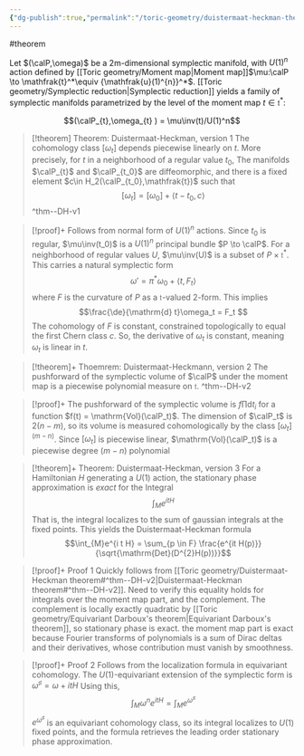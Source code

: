 ```yaml
---
{"dg-publish":true,"permalink":"/toric-geometry/duistermaat-heckman-theorem/","dgHomeLink":true,"dgPassFrontmatter":false}
---
```



#theorem 


Let $(\calP,\omega)$ be a 2m-dimensional symplectic manifold, with $U(1)^n$ action defined by [[Toric geometry/Moment map|Moment map]]$\mu:\calP \to \mathfrak{t}^*\equiv {\mathfrak{u}(1)^{n}}^*$.  [[Toric geometry/Symplectic reduction|Symplectic reduction]] yields a family of symplectic manifolds parametrized by the level of the moment map $t\in \mathfrak{t}^*$:

$$(\calP_{t},\omega_{t} ) = \mu\inv(t)/U(1)^n$$


>[!theorem] Theorem: Duistermaat-Heckman, version 1
>The cohomology class  $[\omega_t]$ depends piecewise linearly on $t$. More precisely, for $t$ in a neighborhood of a regular value $t_0$, The manifolds $\calP_{t}$ and $\calP_{t_0}$ are diffeomorphic, and there is a fixed element $c\in H_2(\calP_{t_0},\mathfrak{t})$ such that
>$$[\omega_{t}] = [\omega_0] + \langle t-t_{0},c\rangle $$
^thm--DH-v1

>[!proof]+ 
>Follows from normal form of $U(1)^n$ actions. Since $t_0$ is regular, $\mu\inv(t_0)$ is a $U(1)^{n}$ principal bundle $P \to \calP$. For a neighborhood of regular values $U$, $\mu\inv(U)$ is a subset of $P \times \mathfrak{t}^*$. This carries a natural symplectic form 
>$$\omega' =  \pi^{*}\omega_{0}+\langle t,F_t \rangle$$
>where $F$ is the curvature of $P$ as a $\mathfrak{t}$-valued 2-form. This implies
>$$\frac{\de}{\mathrm{d} t}\omega_t =  F_t $$
>The cohomology of $F$ is constant, constrained topologically to equal the first Chern class $c$.  So, the derivative of $\omega_t$ is constant, meaning $\omega_t$ is linear in $t$.



>[!theorem]+ Thoemrem: Duistermaat-Heckmann, version 2
>The pushforward of the symplectic volume of $\calP$ under the moment map is a piecewise polynomial measure on $\mathfrak{t}$. 
^thm--DH-v2

>[!proof]+
>The pushforward of the symplectic volume is $f \prod \mathrm{d}t_i$ for a function $f(t) = \mathrm{Vol}(\calP_t)$. The dimension of $\calP_t$ is $2(n-m)$, so its volume is measured cohomologically by the class $[\omega_t]^{(m-n)}$. Since $[\omega_t]$ is piecewise linear, $\mathrm{Vol}(\calP_t)$ is a piecewise degree $(m-n)$ polynomial


>[!theorem]+ Theorem: Duistermaat-Heckman, version 3
>For a Hamiltonian $H$ generating a $U(1)$ action, the stationary phase approximation is *exact* for the Integral
 > $$\int_M e^{i t H}$$
 >That is, the integral localizes to the sum of gaussian integrals at the fixed points. This yields the Duistermaat-Heckman formula
 >$$\int_{M}e^{i t H} = \sum_{p \in F} \frac{e^{it H(p)}}{\sqrt{\mathrm{Det}(D^{2}H(p))}}$$

>[!proof]+ Proof 1
>Quickly follows from [[Toric geometry/Duistermaat-Heckman theorem#^thm--DH-v2|Duistermaat-Heckman theorem#^thm--DH-v2]]. Need to verify this equality holds for integrals over the moment map part, and the complement. The complement is locally exactly quadratic by [[Toric geometry/Equivariant Darboux's theorem|Equivariant Darboux's theorem]], so stationary phase is exact.  the moment map part is exact because Fourier transforms of polynomials is a sum of Dirac deltas and their derivatives, whose contribution must vanish by smoothness. 

 >[!proof]+ Proof 2
 >Follows from the localization formula in equivariant cohomology. The $U(1)$-equivariant extension of the symplectic form is 
 >$\omega^{\sharp}= \omega + itH$
 >Using this,
 >$$\int_{M}\omega^{n}e^{i t H}=\int_{M}e^{\omega^\sharp} $$
 >$e^{\omega^\sharp}$ is an equivariant cohomology class, so its integral localizes to $U(1)$ fixed points, and the formula retrieves the leading order stationary phase approximation.